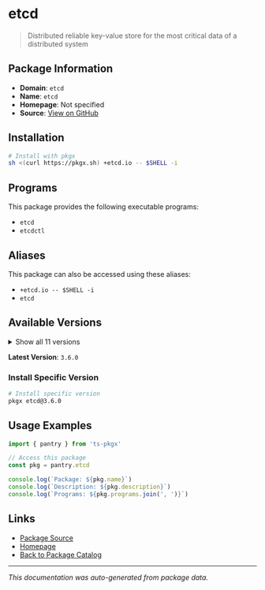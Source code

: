 # etcd

> Distributed reliable key-value store for the most critical data of a distributed system

## Package Information

- **Domain**: `etcd`
- **Name**: `etcd`
- **Homepage**: Not specified
- **Source**: [View on GitHub](https://github.com/pkgxdev/pantry/tree/main/projects/etcd.io/package.yml)

## Installation

```bash
# Install with pkgx
sh <(curl https://pkgx.sh) +etcd.io -- $SHELL -i
```

## Programs

This package provides the following executable programs:

- `etcd`
- `etcdctl`

## Aliases

This package can also be accessed using these aliases:

- `+etcd.io -- $SHELL -i`
- `etcd`

## Available Versions

<details>
<summary>Show all 11 versions</summary>

- `3.6.0`, `3.5.21`, `3.5.20`, `3.5.19`, `3.5.18`
- `3.5.17`, `3.5.16`, `3.5.15`, `3.5.14`, `3.4.37`
- `3.4.36`

</details>

**Latest Version**: `3.6.0`

### Install Specific Version

```bash
# Install specific version
pkgx etcd@3.6.0
```

## Usage Examples

```typescript
import { pantry } from 'ts-pkgx'

// Access this package
const pkg = pantry.etcd

console.log(`Package: ${pkg.name}`)
console.log(`Description: ${pkg.description}`)
console.log(`Programs: ${pkg.programs.join(', ')}`)
```

## Links

- [Package Source](https://github.com/pkgxdev/pantry/tree/main/projects/etcd.io/package.yml)
- [Homepage](#)
- [Back to Package Catalog](../package-catalog.md)

---

*This documentation was auto-generated from package data.*

